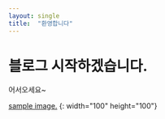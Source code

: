 ```yaml
---
layout: single
title:  "환영합니다"
---
```


# 블로그 시작하겠습니다.

어서오세요~

[sample image.](../images/2023-10-17-first/profile.jpg) {: width="100" height="100"}
